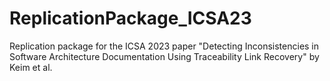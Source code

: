 # ReplicationPackage_ICSA23
Replication package for the ICSA 2023 paper "Detecting Inconsistencies in Software Architecture Documentation Using Traceability Link Recovery" by Keim et al.
